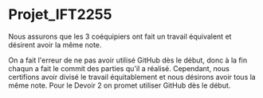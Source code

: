 # Projet_IFT2255

Nous assurons que les 3 coéquipiers ont fait un travail équivalent et désirent avoir la même note.

On a fait l'erreur de ne pas avoir utilisé GitHub dès le début, donc à la fin chaqun a fait le commit des parties qu'il a réalisé.
Cependant, nous certifions avoir divisé le travail équitablement et nous désirons avoir tous la même note. 
Pour le Devoir 2 on promet utiliser GitHub dès le début.
